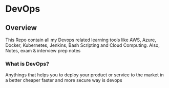 # DevOps

## Overview

This Repo contain all my Devops related learning tools like AWS, Azure, Docker, Kubernetes, Jenkins, Bash Scripting and Cloud Computing. Also, Notes, exam & interview prep notes

### What is DevOps?
Anythings that helps you to deploy your product or service to the market in a better cheaper faster and more secure way is devops


